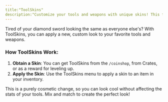 ```yaml
---
title:"ToolSkins"
description:"Customize your tools and weapons with unique skins! This feature lets you change the appearance of your items, similar to skins in games like CS:GO."
---
```


Tired of your diamond sword looking the same as everyone else's? With ToolSkins, you can apply a new, custom look to your favorite tools and weapons.

### How ToolSkins Work:

1.  **Obtain a Skin**: You can get ToolSkins from the `/coinshop`, from Crates, or as a reward for leveling up.
2.  **Apply the Skin**: Use the ToolSkins menu to apply a skin to an item in your inventory.

This is a purely cosmetic change, so you can look cool without affecting the stats of your tools. Mix and match to create the perfect look!